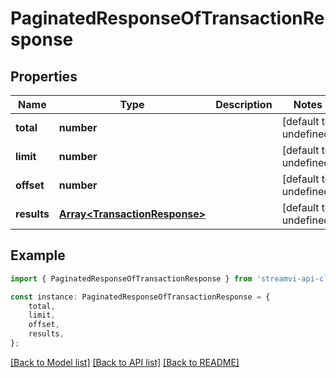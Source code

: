 # PaginatedResponseOfTransactionResponse


## Properties

Name | Type | Description | Notes
------------ | ------------- | ------------- | -------------
**total** | **number** |  | [default to undefined]
**limit** | **number** |  | [default to undefined]
**offset** | **number** |  | [default to undefined]
**results** | [**Array&lt;TransactionResponse&gt;**](TransactionResponse.md) |  | [default to undefined]

## Example

```typescript
import { PaginatedResponseOfTransactionResponse } from 'streamvi-api-client';

const instance: PaginatedResponseOfTransactionResponse = {
    total,
    limit,
    offset,
    results,
};
```

[[Back to Model list]](../README.md#documentation-for-models) [[Back to API list]](../README.md#documentation-for-api-endpoints) [[Back to README]](../README.md)
